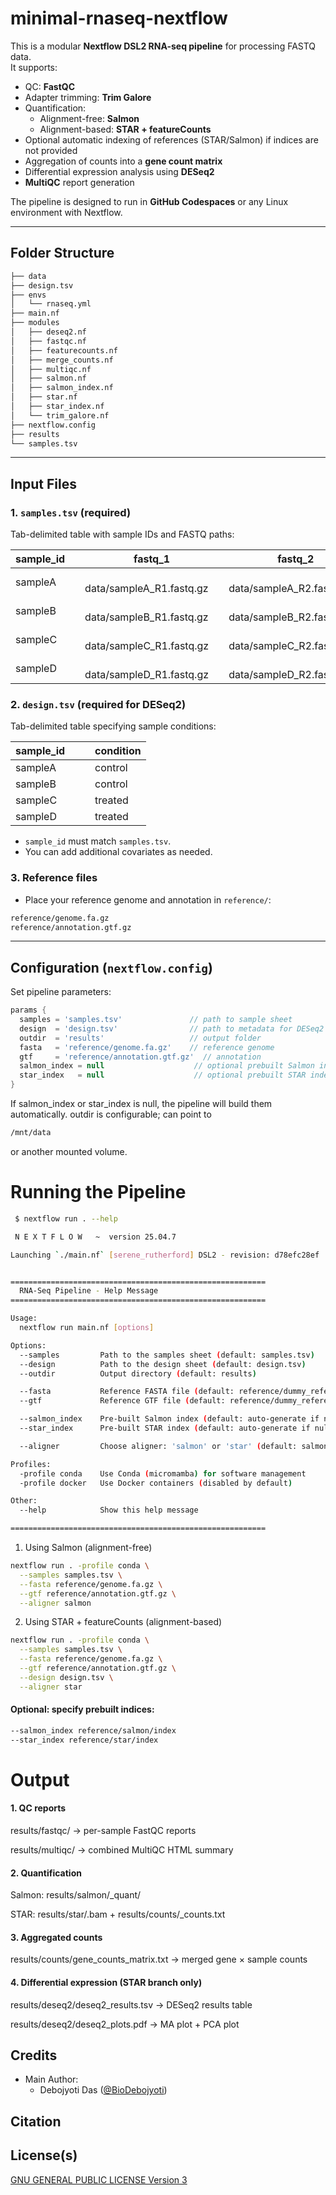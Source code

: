 # minimal-rnaseq-nextflow


This is a modular **Nextflow DSL2 RNA-seq pipeline** for processing FASTQ data.  
It supports:

- QC: **FastQC**  
- Adapter trimming: **Trim Galore**  
- Quantification:
  - Alignment-free: **Salmon**
  - Alignment-based: **STAR + featureCounts**  
- Optional automatic indexing of references (STAR/Salmon) if indices are not provided  
- Aggregation of counts into a **gene count matrix**  
- Differential expression analysis using **DESeq2**  
- **MultiQC** report generation

The pipeline is designed to run in **GitHub Codespaces** or any Linux environment with Nextflow.

---

## Folder Structure

```bash
├── data
├── design.tsv
├── envs
│   └── rnaseq.yml
├── main.nf
├── modules
│   ├── deseq2.nf
│   ├── fastqc.nf
│   ├── featurecounts.nf
│   ├── merge_counts.nf
│   ├── multiqc.nf
│   ├── salmon.nf
│   ├── salmon_index.nf
│   ├── star.nf
│   ├── star_index.nf
│   └── trim_galore.nf
├── nextflow.config
├── results
└── samples.tsv
```


---

## Input Files

### 1. `samples.tsv` (required)

Tab-delimited table with sample IDs and FASTQ paths:


|sample_id&emsp;|&emsp;fastq_1&emsp;|&emsp;fastq_2|  
|---------------|-------------------|-------------|
|sampleA&emsp;|&emsp;data/sampleA_R1.fastq.gz&emsp;|&emsp;data/sampleA_R2.fastq.gz| 
|sampleB&emsp;|&emsp;data/sampleB_R1.fastq.gz&emsp;|&emsp;data/sampleB_R2.fastq.gz|
|sampleC&emsp;|&emsp;data/sampleC_R1.fastq.gz&emsp;|&emsp;data/sampleC_R2.fastq.gz| 
|sampleD&emsp;|&emsp;data/sampleD_R1.fastq.gz&emsp;|&emsp;data/sampleD_R2.fastq.gz|

### 2. `design.tsv` (required for DESeq2)

Tab-delimited table specifying sample conditions:

|sample_id&emsp;|&emsp;condition|  
|---------------|-------------------|
|sampleA&emsp;|&emsp;control| 
|sampleB&emsp;|&emsp;control|
|sampleC&emsp;|&emsp;treated| 
|sampleD&emsp;|&emsp;treated|


- `sample_id` must match `samples.tsv`.
- You can add additional covariates as needed.

### 3. Reference files

- Place your reference genome and annotation in `reference/`:

```bash
reference/genome.fa.gz
reference/annotation.gtf.gz
````


---

## Configuration (`nextflow.config`)

Set pipeline parameters:

```groovy
params {
  samples = 'samples.tsv'               // path to sample sheet
  design  = 'design.tsv'                // path to metadata for DESeq2
  outdir  = 'results'                   // output folder
  fasta   = 'reference/genome.fa.gz'    // reference genome
  gtf     = 'reference/annotation.gtf.gz'  // annotation
  salmon_index = null                    // optional prebuilt Salmon index
  star_index   = null                    // optional prebuilt STAR index
}
```

If salmon_index or star_index is null, the pipeline will build them automatically.
outdir is configurable; can point to 
```bash 
/mnt/data
``` 
or another mounted volume.

# Running the Pipeline

```bash
 $ nextflow run . --help

 N E X T F L O W   ~  version 25.04.7

Launching `./main.nf` [serene_rutherford] DSL2 - revision: d78efc28ef


=========================================================
  RNA-Seq Pipeline - Help Message
=========================================================

Usage:
  nextflow run main.nf [options]

Options:
  --samples         Path to the samples sheet (default: samples.tsv)
  --design          Path to the design sheet (default: design.tsv)
  --outdir          Output directory (default: results)

  --fasta           Reference FASTA file (default: reference/dummy_reference.fa.gz)
  --gtf             Reference GTF file (default: reference/dummy_reference.gtf.gz)

  --salmon_index    Pre-built Salmon index (default: auto-generate if null)
  --star_index      Pre-built STAR index (default: auto-generate if null)

  --aligner         Choose aligner: 'salmon' or 'star' (default: salmon)

Profiles:
  -profile conda    Use Conda (micromamba) for software management
  -profile docker   Use Docker containers (disabled by default)

Other:
  --help            Show this help message

=========================================================
```

1. Using Salmon (alignment-free)

```bash
nextflow run . -profile conda \
  --samples samples.tsv \
  --fasta reference/genome.fa.gz \
  --gtf reference/annotation.gtf.gz \
  --aligner salmon
```

2. Using STAR + featureCounts (alignment-based)

```bash
nextflow run . -profile conda \
  --samples samples.tsv \
  --fasta reference/genome.fa.gz \
  --gtf reference/annotation.gtf.gz \
  --design design.tsv \
  --aligner star
```

#### Optional: specify prebuilt indices:

```bash
--salmon_index reference/salmon/index
--star_index reference/star/index
```

# Output
#### 1. QC reports

results/fastqc/ → per-sample FastQC reports

results/multiqc/ → combined MultiQC HTML summary

#### 2. Quantification

Salmon: results/salmon/<sample>_quant/

STAR: results/star/<sample>.bam + results/counts/<sample>_counts.txt

#### 3. Aggregated counts

results/counts/gene_counts_matrix.txt → merged gene × sample counts

#### 4. Differential expression (STAR branch only)

results/deseq2/deseq2_results.tsv → DESeq2 results table

results/deseq2/deseq2_plots.pdf → MA plot + PCA plot

## Credits
- Main Author: 
    - Debojyoti Das ([@BioDebojyoti](https://github.com/BioDebojyoti))    

## Citation



## License(s)

[GNU GENERAL PUBLIC LICENSE Version 3](https://github.com/JD2112/TwistMethylFlow/blob/v1.0.3/LICENSE)
